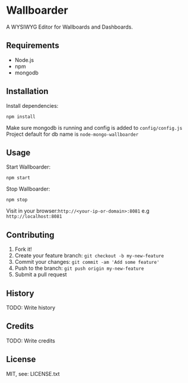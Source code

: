# Wallboarder

A WYSIWYG Editor for Wallboards and Dashboards.

## Requirements

- Node.js
- npm
- mongodb

## Installation

Install dependencies:
```
npm install
```

Make sure mongodb is running and config is added to ```config/config.js```
Project default for db name is ```node-mongo-wallboarder```

## Usage

Start Wallboarder:
```
npm start
```

Stop Wallboarder:
```
npm stop
```

Visit in your browser:```http://<your-ip-or-domain>:8081``` e.g ```http://localhost:8081```

## Contributing

1. Fork it!
2. Create your feature branch: `git checkout -b my-new-feature`
3. Commit your changes: `git commit -am 'Add some feature'`
4. Push to the branch: `git push origin my-new-feature`
5. Submit a pull request

## History

TODO: Write history

## Credits

TODO: Write credits

## License

MIT, see: LICENSE.txt
